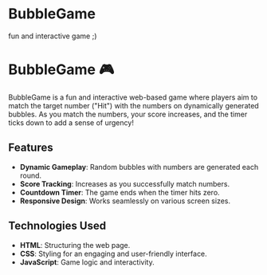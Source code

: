 # BubbleGame
fun and interactive game ;)

# BubbleGame 🎮

BubbleGame is a fun and interactive web-based game where players aim to match the target number ("Hit") with the numbers on dynamically generated bubbles. As you match the numbers, your score increases, and the timer ticks down to add a sense of urgency!

## Features

- **Dynamic Gameplay**: Random bubbles with numbers are generated each round.
- **Score Tracking**: Increases as you successfully match numbers.
- **Countdown Timer**: The game ends when the timer hits zero.
- **Responsive Design**: Works seamlessly on various screen sizes.

## Technologies Used

- **HTML**: Structuring the web page.
- **CSS**: Styling for an engaging and user-friendly interface.
- **JavaScript**: Game logic and interactivity.


